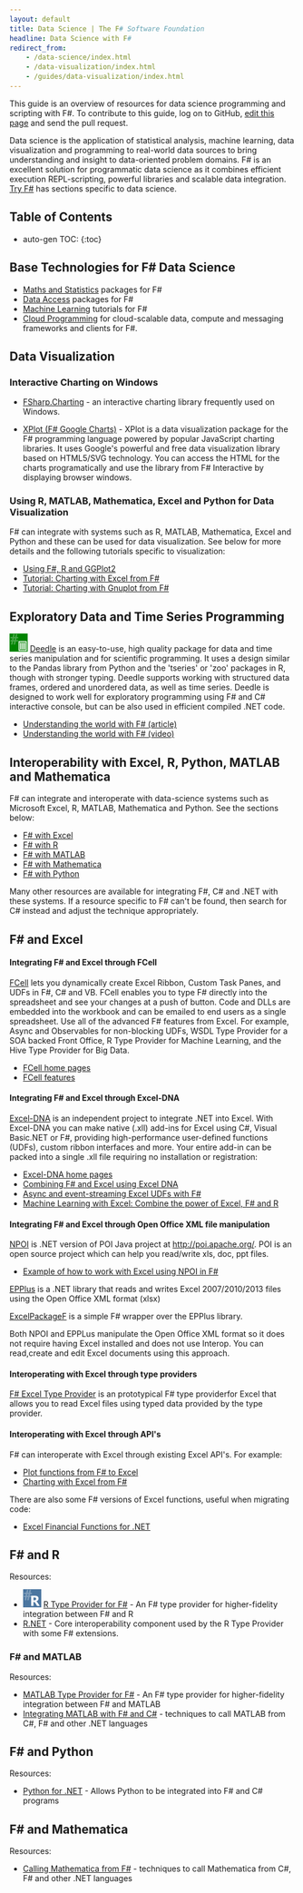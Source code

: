 ```yaml
---
layout: default
title: Data Science | The F# Software Foundation
headline: Data Science with F#
redirect_from: 
    - /data-science/index.html
    - /data-visualization/index.html
    - /guides/data-visualization/index.html
---
```



This guide is an overview of resources for data science programming and scripting with F#. To contribute to this guide, log on to GitHub, [edit this page](https://github.com/fsharp/fsfoundation/edit/gh-pages/guides/data-science/index.md) and send the pull request.

Data science is the application of statistical analysis, machine learning, data visualization and programming to 
real-world data sources to bring understanding and insight to data-oriented problem domains.
F# is an excellent solution for programmatic data science as it combines efficient execution
REPL-scripting, powerful libraries and scalable data integration. 
[Try F#](http://tryfsharp.org/learn) has sections specific to data science. 

## Table of Contents

* auto-gen TOC:
{:toc}

## Base Technologies for F# Data Science

* [Maths and Statistics](/math) packages for F#
* [Data Access](/data-access) packages for F#
* [Machine Learning](/machine-learning) tutorials for F#
* [Cloud Programming](/cloud) for cloud-scalable data, compute and messaging frameworks and clients for F#.

## Data Visualization

### Interactive Charting on Windows 

* [FSharp.Charting](http://fsharp.github.io/FSharp.Charting/) - an interactive charting library frequently used on Windows.

* [XPlot (F# Google Charts)](http://tahahachana.github.io/XPlot/) - XPlot is a data visualization package for the F# programming language powered by popular JavaScript charting libraries. It uses Google's powerful and free data visualization library based on HTML5/SVG technology.  You can access the HTML for the charts programatically and use the library from F# Interactive by displaying browser windows.

### Using R, MATLAB, Mathematica, Excel and Python for Data Visualization

F# can integrate with systems such as R, MATLAB, Mathematica, Excel and Python and these can be used for data visualization.
See below for more details and the following tutorials specific to visualization:

* [Using F#, R and GGPlot2](http://stackoverflow.com/questions/16820211/r-type-provider-and-ggplot2)
* [Tutorial: Charting with Excel from F#](http://bit.ly/10WksjA)
* [Tutorial: Charting with Gnuplot from F#](http://bit.ly/14RwJeW)


## Exploratory Data and Time Series Programming

![logo](/images/thumbs/Deedle.png)&nbsp;[Deedle](http://bluemountaincapital.github.io/Deedle/) is an easy-to-use, high quality 
package for data and time series manipulation and for scientific programming. 
It uses a design similar to the Pandas library from Python and the 'tseries' or 'zoo' packages in R, though
with stronger typing. Deedle supports working with structured data frames, ordered and unordered data, as well as time series. Deedle is designed to 
work well for exploratory programming using F# and C# interactive console, but can be also used in 
efficient compiled .NET code. 

* [Understanding the world with F# (article)](http://www.thedevelopermag.com/understanding-world-f/)
* [Understanding the world with F# (video)](http://channel9.msdn.com/posts/Understanding-the-World-with-F)


## Interoperability with Excel, R, Python, MATLAB and Mathematica

F# can integrate and interoperate with data-science systems such as 
Microsoft Excel, R, MATLAB, Mathematica and Python. See the sections below:

* [F# with Excel](#excel-interop)
* [F# with R](#r-interop)
* [F# with MATLAB](#matlab-interop)
* [F# with Mathematica](#mathematica-interop)
* [F# with Python](#python-interop)

Many other resources are available for integrating F#, C# and .NET with these systems. If a resource specific
to F# can't be found, then search for C# instead and adjust the technique appropriately.

<a id="excel-interop" > </a>

## F# and Excel 

#### Integrating F# and Excel through FCell

[FCell](http://fcell.io) lets you dynamically create Excel Ribbon, Custom Task Panes, and UDFs in F#, C# and VB. 
FCell enables you to type F# directly into the spreadsheet and see your changes at a push of button. 
Code and DLLs are embedded into the workbook and can be emailed to end users as a single spreadsheet. 
Use all of the advanced F# features from Excel. For example, Async and Observables for non-blocking UDFs, WSDL Type Provider for a SOA backed Front Office, R Type Provider for Machine Learning, and the Hive Type Provider for Big Data.

 * [FCell home pages](http://fcell.io/)
 * [FCell features](http://fcell.io/tour.html)

#### Integrating F# and Excel through Excel-DNA

[Excel-DNA](http://excel-dna.net/) is an independent project to integrate .NET into Excel. With Excel-DNA you can make native (.xll) add-ins for Excel using C#, Visual Basic.NET or F#, providing high-performance user-defined functions (UDFs), custom ribbon interfaces 
and more. Your entire add-in can be packed into a single .xll file requiring no installation or registration:

 * [Excel-DNA home pages](http://excel-dna.net/)
 * [Combining F# and Excel using Excel DNA](http://blogs.msdn.com/b/fsharpteam/archive/2013/07/16/combining-f-and-excel-using-excel-dna-some-links.aspx)
 * [Async and event-streaming Excel UDFs with F#](http://excel-dna.net/2013/03/26/async-and-event-streaming-excel-udfs-with-f/)
 * [Machine Learning with Excel: Combine the power of Excel, F# and R](http://luajalla.azurewebsites.net/excel-dna-three-stories/)

#### Integrating F# and Excel through Open Office XML file manipulation

[NPOI](https://npoi.codeplex.com/) is .NET version of POI Java project at http://poi.apache.org/. POI is an open source project which can help you read/write xls, doc, ppt files.

 * [Example of how to work with Excel using NPOI in F#](https://github.com/Heather/FXL/blob/master/RNExceL/Model/NPOI.fs#L19)

[EPPlus](http://epplus.codeplex.com) is a .NET library that reads and writes Excel 2007/2010/2013 files using the Open Office XML format (xlsx)
 
[ExcelPackageF](https://github.com/igorkulman/ExcelPackageF) is a simple F# wrapper over the EPPlus library.
 
Both NPOI and EPPLus manipulate the Open Office XML format so it does not require having Excel installed and does not use Interop.  You can read,create and edit Excel documents using this approach.

#### Interoperating with Excel through type providers

[F# Excel Type Provider](http://fsprojects.github.io/ExcelProvider/) is an prototypical F# type providerfor Excel that allows you  to read Excel files using typed data provided by the type provider. 

#### Interoperating with Excel through API's

F# can interoperate with Excel through existing Excel API's. For example:

 * [Plot functions from F# to Excel](http://www.clear-lines.com/blog/post/Plot-functions-from-FSharp-to-Excel.aspx)
 * [Charting with Excel from F#](http://bit.ly/GGv8z4)

There are also some F# versions of Excel functions, useful when migrating code:

 * [Excel Financial Functions for .NET](https://github.com/fsprojects/ExcelFinancialFunctions)


<a id="r-interop" href="#"> </a>

## F# and R

Resources:

 * ![logo](/images/thumbs/FSharpRProvider.png)&nbsp;[R Type Provider for F#](http://bluemountaincapital.github.io/FSharpRProvider) - An F# type provider for higher-fidelity integration between F# and R
 * [R.NET](http://rdotnet.codeplex.com) - Core interoperability component used by the R Type Provider with some F# extensions.

<a id="matlab-interop" > </a>

### F# and MATLAB 

Resources:

 * [MATLAB Type Provider for F#](http://bayardrock.github.io/Matlab-Type-Provider/) - An F# type provider for higher-fidelity integration between F# and MATLAB
 * [Integrating MATLAB with F# and C#](http://www.mathworks.com/matlabcentral/fileexchange/12987) - techniques to call MATLAB from C#, F# and other .NET languages

<a id="python-interop" > </a>

## F# and Python 

Resources:

 * [Python for .NET](http://pythonnet.sourceforge.net/readme.html) - Allows Python to be integrated into F# and C# programs

<a id="mathematica-interop" > </a>

## F# and Mathematica

Resources:

 * [Calling Mathematica from F#](http://reference.wolfram.com/mathematica/NETLink/tutorial/CallingMathematicaFromNET.html) - techniques to call Mathematica from C#, F# and other .NET languages

